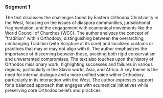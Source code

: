 ### Segment 1

The text discusses the challenges faced by Eastern Orthodox Christianity in the West, focusing on the issues of diaspora communities, jurisdictional fragmentation, and the engagement with ecumenical movements like the World Council of Churches (WCC).  The author analyzes the concept of "tradition" within Orthodoxy, distinguishing between the overarching, unchanging Tradition (with Scripture at its core) and localized customs or practices that may or may not align with it.  The author emphasizes the importance of discerning between these, avoiding both rigid conservatism and unwarranted compromises.  The text also touches upon the history of Orthodox missionary work, highlighting successes and failures in various regions, particularly in the Slavic world, Asia, and Africa.  A key theme is the need for internal dialogue and a more unified voice within Orthodoxy, particularly in its interaction with the West.  The author expresses support for a balanced approach that engages with ecumenical initiatives while preserving core Orthodox beliefs and practices.


